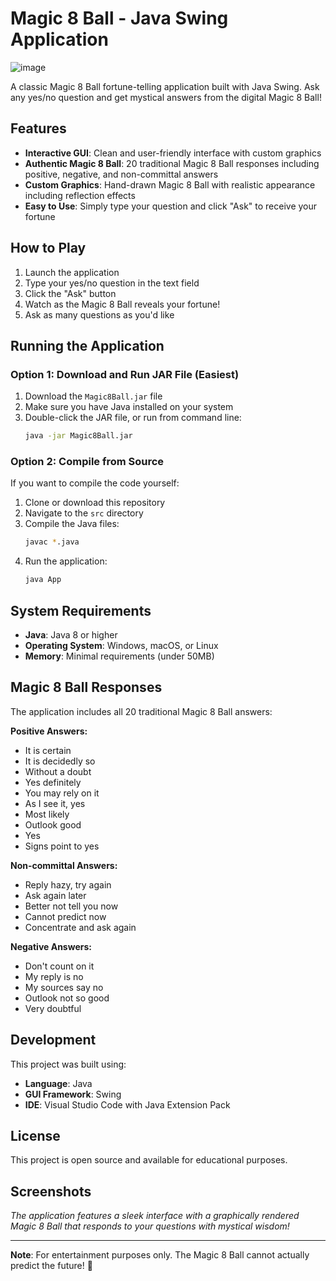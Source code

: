# Magic 8 Ball - Java Swing Application
![image](https://github.com/user-attachments/assets/157226ea-0813-41b8-9f8b-2c7bb53886fa)


A classic Magic 8 Ball fortune-telling application built with Java Swing. Ask any yes/no question and get mystical answers from the digital Magic 8 Ball!

## Features

- **Interactive GUI**: Clean and user-friendly interface with custom graphics
- **Authentic Magic 8 Ball**: 20 traditional Magic 8 Ball responses including positive, negative, and non-committal answers
- **Custom Graphics**: Hand-drawn Magic 8 Ball with realistic appearance including reflection effects
- **Easy to Use**: Simply type your question and click "Ask" to receive your fortune

## How to Play

1. Launch the application
2. Type your yes/no question in the text field
3. Click the "Ask" button
4. Watch as the Magic 8 Ball reveals your fortune!
5. Ask as many questions as you'd like

## Running the Application

### Option 1: Download and Run JAR File (Easiest)

1. Download the `Magic8Ball.jar` file
2. Make sure you have Java installed on your system
3. Double-click the JAR file, or run from command line:
   ```bash
   java -jar Magic8Ball.jar
   ```

### Option 2: Compile from Source

If you want to compile the code yourself:

1. Clone or download this repository
2. Navigate to the `src` directory
3. Compile the Java files:
   ```bash
   javac *.java
   ```
4. Run the application:
   ```bash
   java App
   ```

## System Requirements

- **Java**: Java 8 or higher
- **Operating System**: Windows, macOS, or Linux
- **Memory**: Minimal requirements (under 50MB)


## Magic 8 Ball Responses

The application includes all 20 traditional Magic 8 Ball answers:

**Positive Answers:**
- It is certain
- It is decidedly so
- Without a doubt
- Yes definitely
- You may rely on it
- As I see it, yes
- Most likely
- Outlook good
- Yes
- Signs point to yes

**Non-committal Answers:**
- Reply hazy, try again
- Ask again later
- Better not tell you now
- Cannot predict now
- Concentrate and ask again

**Negative Answers:**
- Don't count on it
- My reply is no
- My sources say no
- Outlook not so good
- Very doubtful

## Development

This project was built using:
- **Language**: Java
- **GUI Framework**: Swing
- **IDE**: Visual Studio Code with Java Extension Pack

## License

This project is open source and available for educational purposes.

## Screenshots

*The application features a sleek interface with a graphically rendered Magic 8 Ball that responds to your questions with mystical wisdom!*

---

**Note**: For entertainment purposes only. The Magic 8 Ball cannot actually predict the future! 🎱
